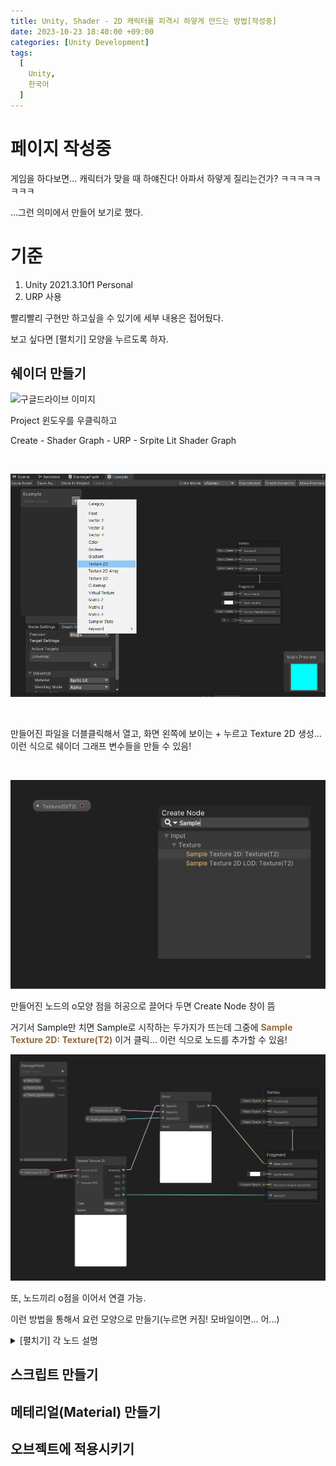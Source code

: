 ```yaml
---
title: Unity, Shader - 2D 캐릭터를 피격시 하얗게 만드는 방법[작성중]
date: 2023-10-23 18:40:00 +09:00
categories: [Unity Development]
tags:
  [
    Unity,
    한국어
  ]
---
```


# 페이지 작성중

게임을 하다보면... 캐릭터가 맞을 때 하얘진다! 아파서 하얗게 질리는건가? ㅋㅋㅋㅋㅋㅋㅋㅋ

...그런 의미에서 만들어 보기로 했다.
# 기준
1. Unity 2021.3.10f1 Personal
2. URP 사용

빨리빨리 구현만 하고싶을 수 있기에 세부 내용은 접어뒀다.

보고 싶다면 [펼치기] 모양을 누르도록 하자.


## 쉐이더 만들기




<img data-src="https://drive.google.com/uc?export=view&id=1KmExnUBNbUJhRWp62EnvkEZdYvdi7VBB" alt="구글드라이브 이미지" class="image-styling" data-proofer-ignore="" src="https://drive.google.com/uc?export=view&id=1KmExnUBNbUJhRWp62EnvkEZdYvdi7VBB" data-loaded="true">

Project 윈도우를 우클릭하고 

Create - Shader Graph - URP - Srpite Lit Shader Graph


<br>

![Alt text](image.png)

<br>

만들어진 파일을 더블클릭해서 열고, 화면 왼쪽에 보이는 + 누르고 Texture 2D 생성... 이런 식으로 쉐이더 그래프 변수들을 만들 수 있음!

<br>


![Alt text](image-2.png)

만들어진 노드의 o모양 점을 허공으로 끌어다 두면 Create Node 창이 뜸

거기서 Sample만 치면 Sample로 시작하는 두가지가 뜨는데 그중에 **<span style='color : #916C3F'>Sample Texture 2D: Texture(T2)</span>** 이거 클릭... 이런 식으로 노드를 추가할 수 있음!

![Alt text](image-1.png)

또, 노드끼리 o점을 이어서 연결 가능.

이런 방법을 통해서 요런 모양으로 만들기(누르면 커짐! 모바일이면... 어...)

<details>
<summary>[펼치기] 각 노드 설명</summary>

</details>


## 스크립트 만들기


## 메테리얼(Material) 만들기


## 오브젝트에 적용시키기
